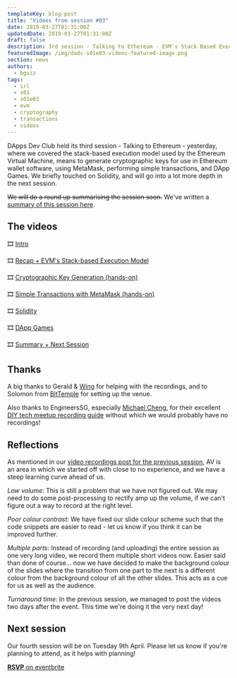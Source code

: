 ```yaml
---
templateKey: blog-post
title: "Videos from session #03"
date: 2019-03-27T01:31:00Z
updatedDate: 2019-03-27T01:31:00Z
draft: false
description: 3rd session - Talking to Ethereum - EVM's Stack Based Execution + Cryptographic Key Generation + MetaMask + Simple Transactions + DApp Games
featuredImage: /img/dadc-s01e03-videos-featured-image.png
section: news
authors:
  - bguiz
tags:
  - irl
  - s01
  - s01e03
  - evm
  - cryptography
  - transactions
  - videos
---
```


DApps Dev Club held its third session - Talking to Ethereum - yesterday, where we covered the stack-based execution model used by the Ethereum Virtual Machine, means to generate cryptographic keys for use in Ethereum wallet software, using MetaMask, performing simple transactions, and DApp Games. We briefly touched on Solidity, and will go into a lot more depth in the next session.

~~We will do a round up summarising the session soon.~~ We've written a
[summary of this session here](/blog/2019-03-29-dapps-dev-club-3rd-session-roundup/).

<!-- excerpt -->

## The videos

🎞 [Intro](https://www.youtube.com/watch?v=6FcfQqun_x0&t=0s)

🎞 [Recap + EVM's Stack-based Execution Model](https://www.youtube.com/watch?v=fTxmzX0g0iA&t=0s)

🎞 [Cryptographic Key Generation (hands-on)](https://www.youtube.com/watch?v=-oW6bmyTLCI&t=0s)

🎞 [Simple Transactions with MetaMask (hands-on)](https://www.youtube.com/watch?v=_SraXOBniq8&t=0s)

🎞 [Solidity](https://www.youtube.com/watch?v=Vw4R41lCP0I&&t=0s)

🎞 [DApp Games](https://www.youtube.com/watch?v=_4wnNQLGV2w&t=0s)

🎞 [Summary + Next Session](https://www.youtube.com/watch?v=NHDoQoMv3eM&)

## Thanks

A big thanks to Gerald &amp; [Wing](https://www.thegeekwing.com/) for helping with the recordings,
and to Solomon from
[BitTemple](https://bittemple.io/)
for setting up the venue.

Also thanks to EngineersSG, especially
[Michael Cheng](http://coderkungfu.com),
for their excellent
[DIY tech meetup recording guide](https://github.com/engineersftw/gitwiki)
without which we would probably have no recordings!

## Reflections

As mentioned in our 
[video recordings post for the previous session](/blog/2019-03-16-dapps-dev-club-2nd-session-videos/ "Videos from session #02 | DApps Dev Club"), AV is an area in which we started off with close to no experience, and we have a steep learning curve ahead of us.

*Low volume*: This is still a problem that we have not figured out. We may need to do some post-processing to rectify amp up the volume, if we can't figure out a way to record at the right level.

*Poor colour contrast*: We have fixed our slide colour scheme such that the code snippets are easier to read - let us know if you think it can be improved further.

*Multiple parts*: Instead of recording (and uploading) the entire session as one very long video, we record them multiple short videos now. Easier said than done of course&hellip; now we have decided to make the background colour of the slides where the transition from one part to the next is a different colour from the background colour of all the other slides. This acts as a cue for us as well as the audience.

*Turnaround time*: In the previous session, we managed to post the videos two days after the event. This time we're doing it the very next day!

## Next session

Our fourth session will be on Tuesday 9th April. Please let us know if you're 
planning to attend, as it helps with planning!

[**RSVP** on eventbrite](https://dappsdev-s01e04.eventbrite.com/)
